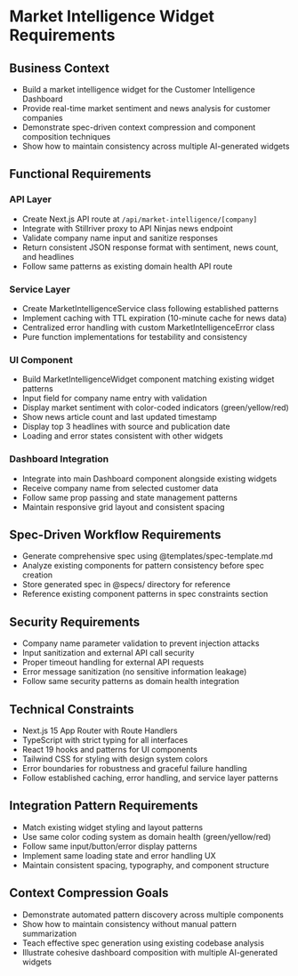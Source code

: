 # Market Intelligence Widget Requirements

## Business Context
- Build a market intelligence widget for the Customer Intelligence Dashboard
- Provide real-time market sentiment and news analysis for customer companies
- Demonstrate spec-driven context compression and component composition techniques
- Show how to maintain consistency across multiple AI-generated widgets

## Functional Requirements

### API Layer
- Create Next.js API route at `/api/market-intelligence/[company]`
- Integrate with Stillriver proxy to API Ninjas news endpoint
- Validate company name input and sanitize responses
- Return consistent JSON response format with sentiment, news count, and headlines
- Follow same patterns as existing domain health API route

### Service Layer
- Create MarketIntelligenceService class following established patterns
- Implement caching with TTL expiration (10-minute cache for news data)
- Centralized error handling with custom MarketIntelligenceError class
- Pure function implementations for testability and consistency

### UI Component
- Build MarketIntelligenceWidget component matching existing widget patterns
- Input field for company name entry with validation
- Display market sentiment with color-coded indicators (green/yellow/red)
- Show news article count and last updated timestamp
- Display top 3 headlines with source and publication date
- Loading and error states consistent with other widgets

### Dashboard Integration
- Integrate into main Dashboard component alongside existing widgets
- Receive company name from selected customer data
- Follow same prop passing and state management patterns
- Maintain responsive grid layout and consistent spacing

## Spec-Driven Workflow Requirements
- Generate comprehensive spec using @templates/spec-template.md
- Analyze existing components for pattern consistency before spec creation
- Store generated spec in @specs/ directory for reference
- Reference existing component patterns in spec constraints section

## Security Requirements
- Company name parameter validation to prevent injection attacks
- Input sanitization and external API call security
- Proper timeout handling for external API requests
- Error message sanitization (no sensitive information leakage)
- Follow same security patterns as domain health integration

## Technical Constraints
- Next.js 15 App Router with Route Handlers
- TypeScript with strict typing for all interfaces
- React 19 hooks and patterns for UI components  
- Tailwind CSS for styling with design system colors
- Error boundaries for robustness and graceful failure handling
- Follow established caching, error handling, and service layer patterns

## Integration Pattern Requirements
- Match existing widget styling and layout patterns
- Use same color coding system as domain health (green/yellow/red)
- Follow same input/button/error display patterns
- Implement same loading state and error handling UX
- Maintain consistent spacing, typography, and component structure

## Context Compression Goals
- Demonstrate automated pattern discovery across multiple components
- Show how to maintain consistency without manual pattern summarization
- Teach effective spec generation using existing codebase analysis
- Illustrate cohesive dashboard composition with multiple AI-generated widgets